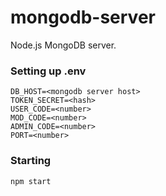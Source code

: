 # mongodb-server

Node.js MongoDB server.

### Setting up .env
```
DB_HOST=<mongodb server host>
TOKEN_SECRET=<hash>
USER_CODE=<number>
MOD_CODE=<number>
ADMIN_CODE=<number>
PORT=<number>
```

### Starting
`
npm start
`
